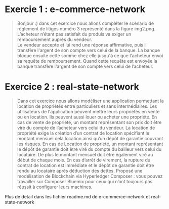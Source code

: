 # Exercie 1 : e-commerce-network
>Bonjour :) dans cet exercice nous allons compléter le scénario de règlement de litiges numéro 3 représenté dans la figure img2.png. L’acheteur n’étant pas satisfait du produis va exiger un remboursement auprès du vendeur.  
Le vendeur accepte et lui rend une réponse affirmative, puis il transfère l'argent de son compte vers celui de la banque. 
La banque bloque ensuite cette somme chez elle jusqu'à ce que l'acheteur envoi sa requête de remboursement. Quand cette requête est envoyée la banque transfère l'argent de son compte vers celui de l’acheteur.

# Exercice 2 : real-state-network

>  Dans cet exercice nous allons modéliser une application permettant la location de propriétés entre particuliers et sans intermédiaires.
Les utilisateurs de l'application peuvent mettre leurs propriétés en vente ou en location. Ils peuvent aussi louer ou acheter une propriété.
En cas de vente de propriété, un montant représentant son prix doit être viré du compte de l’acheteur vers celui du vendeur.
La location de propriété exige la création d’un contrat de location spécifiant le montant mensuel delà location ainsi qu’un dépôt de garantie couvrant les risques.
En cas de Location de propriété, un montant représentant le dépôt de garantie doit être viré du compte du bailleur vers celui du locataire. De plus le montant mensuel doit être également viré au début de chaque mois.
En cas d’arrêt de virement, la rupture du contrat de location est immédiate et le dépôt de garantie doit être rendu au locataire après déduction des dettes.
Proposé une modélisation de Blockchain via Hyperledger Composer : vous pouvez travailler sur Composer Bluemix pour ceux qui n’ont toujours pas réussit à configurer leurs machines.

Plus de detail dans les fichier readme.md de e-commerce-network et real-state-network

